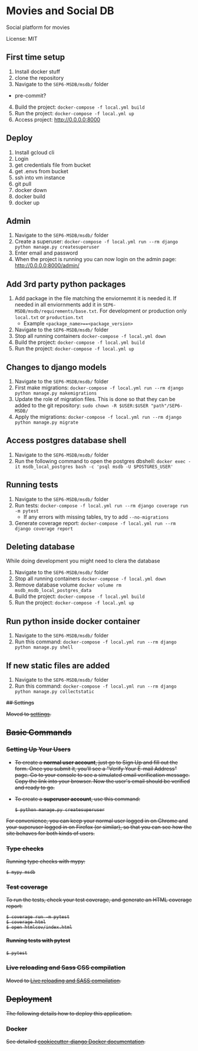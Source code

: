 # Movies and Social DB

Social platform for movies

License: MIT

## First time setup

1. Install docker stuff
3. clone the repository
4. Navigate to the `SEP6-MSDB/msdb/` folder

- pre-commit?
4. Build the project: `docker-compose -f local.yml build`
5. Run the project: `docker-compose -f local.yml up`
6. Access project: http://0.0.0.0:8000


## Deploy
1. Install gcloud cli
2. Login
3. get credentials file from bucket
4. get .envs from bucket
5. ssh into vm instance
6. git pull
7. docker down
8. docker build
9. docker up



## Admin

1. Navigate to the `SEP6-MSDB/msdb/` folder
2. Create a superuser: `docker-compose -f local.yml run --rm django python manage.py createsuperuser`
3. Enter email and password
4. When the project is running you can now login on the admin page: http://0.0.0.0:8000/admin/

## Add 3rd party python packages

1. Add package in the file matching the enviornemnt it is needed it. If needed in all enviornments add it in `SEP6-MSDB/msdb/requirements/base.txt`. For development or production only `local.txt` or `production.txt`
   - Example `<package_name>==<package_version>`
2. Navigate to the `SEP6-MSDB/msdb/` folder
3. Stop all running containers `docker-compose -f local.yml down`
4. Build the project: `docker-compose -f local.yml build`
5. Run the project: `docker-compose -f local.yml up`

## Changes to django models

1. Navigate to the `SEP6-MSDB/msdb/` folder
2. First make migrations: `docker-compose -f local.yml run --rm django python manage.py makemigrations`
3. Update the role of migration files. This is done so that they can be added to the git repository: `sudo chown -R $USER:$USER "path"/SEP6-MSDB/`
4. Apply the migrations: `docker-compose -f local.yml run --rm django python manage.py migrate`


## Access postgres database shell

1. Navigate to the `SEP6-MSDB/msdb/` folder
2. Run the following command to open the postgres dbshell: `docker exec -it msdb_local_postgres bash -c 'psql msdb -U $POSTGRES_USER'`

## Running tests

1. Navigate to the `SEP6-MSDB/msdb/` folder
2. Run tests: `docker-compose -f local.yml run --rm django coverage run -m pytest`
    - If any errors with missing tables, try to add `--no-migrations` 
3. Generate coverage report: `docker-compose -f local.yml run --rm django coverage report`

## Deleting database

While doing development you might need to clera the database
1. Navigate to the `SEP6-MSDB/msdb/` folder
2. Stop all running containers `docker-compose -f local.yml down`
3. Remove database volume `docker volume rm msdb_msdb_local_postgres_data`
4. Build the project: `docker-compose -f local.yml build`
5. Run the project: `docker-compose -f local.yml up`

## Run python inside docker container
1. Navigate to the `SEP6-MSDB/msdb/` folder
2. Run this command: `docker-compose -f local.yml run --rm django python manage.py shell`



## If new static files are added
1. Navigate to the `SEP6-MSDB/msdb/` folder
2. Run this command: `docker-compose -f local.yml run --rm django python manage.py collectstatic`

<s>
## Settings

Moved to [settings](http://cookiecutter-django.readthedocs.io/en/latest/settings.html).

## Basic Commands

### Setting Up Your Users

- To create a **normal user account**, just go to Sign Up and fill out the form. Once you submit it, you'll see a "Verify Your E-mail Address" page. Go to your console to see a simulated email verification message. Copy the link into your browser. Now the user's email should be verified and ready to go.

- To create a **superuser account**, use this command:

      $ python manage.py createsuperuser

For convenience, you can keep your normal user logged in on Chrome and your superuser logged in on Firefox (or similar), so that you can see how the site behaves for both kinds of users.

### Type checks

Running type checks with mypy:

    $ mypy msdb

### Test coverage

To run the tests, check your test coverage, and generate an HTML coverage report:

    $ coverage run -m pytest
    $ coverage html
    $ open htmlcov/index.html

#### Running tests with pytest

    $ pytest

### Live reloading and Sass CSS compilation

Moved to [Live reloading and SASS compilation](https://cookiecutter-django.readthedocs.io/en/latest/developing-locally.html#sass-compilation-live-reloading).

## Deployment

The following details how to deploy this application.

### Docker

See detailed [cookiecutter-django Docker documentation](http://cookiecutter-django.readthedocs.io/en/latest/deployment-with-docker.html).
</s>
